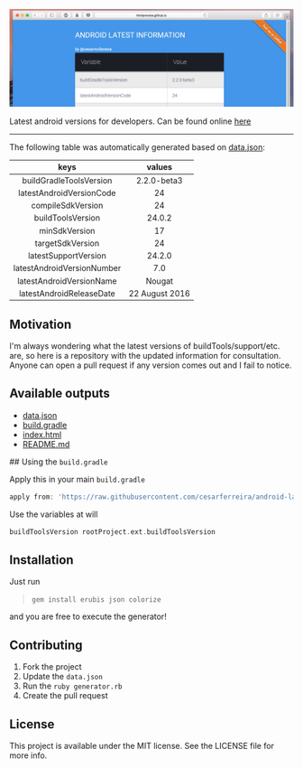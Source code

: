 ![Image](https://github.com/cesarferreira/android-latest/raw/master/extras/web-screenshot.png)

Latest android versions for developers. Can be found online [here](http://htmlpreview.github.io/?https://github.com/cesarferreira/android-latest/blob/master/generated/index.html)


------------
The following table was automatically generated based on [data.json](data.json):

<center>

| keys | values     |
|:-----------:|:--------:|
| buildGradleToolsVersion | 2.2.0-beta3 |
| latestAndroidVersionCode | 24 |
| compileSdkVersion | 24 |
| buildToolsVersion | 24.0.2 |
| minSdkVersion | 17 |
| targetSdkVersion | 24 |
| latestSupportVersion | 24.2.0 |
| latestAndroidVersionNumber | 7.0 |
| latestAndroidVersionName | Nougat |
| latestAndroidReleaseDate | 22 August 2016 |

</center>

## Motivation

I'm always wondering what the latest versions of buildTools/support/etc. are, so here is a repository with the updated information for consultation.
Anyone can open a pull request if any version comes out and I fail to notice.

## Available outputs

- [data.json](data.json)
- [build.gradle](generated/build.gradle)
- [index.html](http://htmlpreview.github.io/?https://github.com/cesarferreira/android-latest/blob/master/generated/index.html)
- [README.md](generated/README.md)

## Using the `build.gradle`

Apply this in your main `build.gradle`
```groovy
apply from: 'https://raw.githubusercontent.com/cesarferreira/android-latest/master/generated/build.gradle'
```

Use the variables at will
```groovy
buildToolsVersion rootProject.ext.buildToolsVersion
```

## Installation

Just run
> `gem install erubis json colorize`

and you are free to execute the generator!


## Contributing

1. Fork the project
2. Update the `data.json`
3. Run the `ruby generator.rb`
4. Create the pull request

## License

This project is available under the MIT license. See the LICENSE file for more info.
